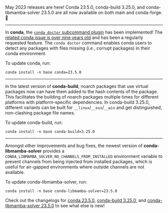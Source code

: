 May 2023 releases are here! Conda 23.5.0, conda-build 3.25.0, and conda-libmamba-solver 23.5.0 are all now available on both main and conda-forge. 🎊

* * *

In **conda**, the [`conda doctor` subcommand plugin](https://github.com/conda-incubator/conda-dot-org/pull/133) has been implemented! The [related conda issue is over nine years old](https://github.com/conda/conda/issues/474) and has been a regularly requested feature. The `conda doctor` command enables conda users to detect any packages with files missing (_i.e._, corrupt packages) in their conda environment.

To update conda, run:

```
conda install -n base conda=23.5.0
```

* * *

In the latest version of **conda-build**, noarch packages that use virtual packages now can have them added to the hash contents of the package. This facilitates the building of noarch packages multiple times for different platforms with platform-specific dependencies. In conda-build 3.25.0, different variants can be built for `__linux`/`__osx`/`__win` and get distinguished, non-clashing package file names.

To update conda-build, run:

```
conda install -n base conda-build=3.25.0
```

* * *

Amongst other improvements and bug fixes, the newest version of **conda-libmamba-solver** provides a `CONDA_LIBMAMBA_SOLVER_NO_CHANNELS_FROM_INSTALLED` environment variable to prevent channels from being injected from installed packages, which is useful for air-gapped environments where outside channels are not available.

To update conda-libmamba-solver, run:

```
conda install -n base conda-libmamba-solver=23.5.0
```

Check out the changelogs for [conda 23.5.0](https://github.com/conda/conda/releases/tag/23.5.0), [conda-build 3.25.0](https://github.com/conda/conda-build/releases/tag/3.25.0), and [conda-libmamba-solver 23.5.0](https://github.com/conda/conda-libmamba-solver/releases/tag/23.5.0) to see what else is new!